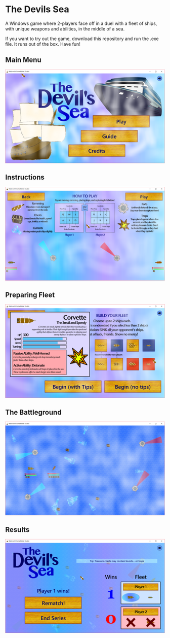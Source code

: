 # The Devils Sea
A Windows game where 2-players face off in a duel with a fleet of ships, with unique weapons and abilities, in the middle of a sea.

If you want to try out the game, download this repository and run the .exe file. It runs out of the box. Have fun!

## Main Menu
![](https://github.com/elliottan/The-Devils-Sea/blob/master/menu.PNG)

## Instructions
![](https://github.com/elliottan/The-Devils-Sea/blob/master/guide.PNG)

## Preparing Fleet
![](https://github.com/elliottan/The-Devils-Sea/blob/master/prep.PNG)

## The Battleground
![](https://github.com/elliottan/The-Devils-Sea/blob/master/ingame.PNG)

## Results
![](https://github.com/elliottan/The-Devils-Sea/blob/master/end.PNG)
